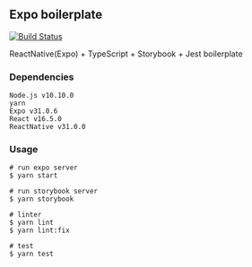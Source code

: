 ## Expo boilerplate

[![Build Status](https://travis-ci.com/ebkn/expo-boilerplate.svg?branch=master)](https://travis-ci.com/ebkn/expo-boilerplate)

ReactNative(Expo) + TypeScript + Storybook + Jest boilerplate

### Dependencies
```
Node.js v10.10.0
yarn
Expo v31.0.6
React v16.5.0
ReactNative v31.0.0
```

### Usage
```
# run expo server
$ yarn start

# run storybook server
$ yarn storybook

# linter
$ yarn lint
$ yarn lint:fix

# test
$ yarn test
```
